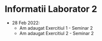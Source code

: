 # Informatii Laborator 2
- 28 Feb 2022:
	* Am adaugat Exercitiul 1 - Seminar 2
	* Am adaugat Exercitiul 2 - Seminar 2

